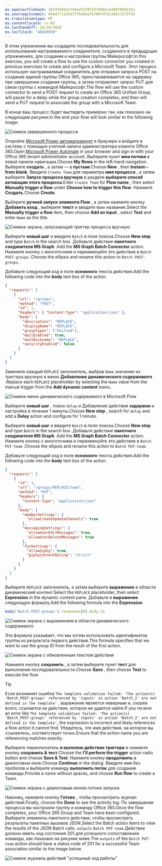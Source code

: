 ```yaml
---
ms.openlocfilehash: 1674fb94e1749ad15f8f33f0865ce468f889232a
ms.sourcegitcommit: 64947f11d367ffbebbafb700fdfdc20617275f35
ms.translationtype: MT
ms.contentlocale: ru-RU
ms.lasthandoff: 10/30/2020
ms.locfileid: "48829938"
---
```

<!-- markdownlint-disable MD002 MD041 -->

<span data-ttu-id="42d85-101">В этом упражнении вы создадите последовательность для использования настраиваемого соединителя, созданного в предыдущих упражнениях, для создания и настройки группы Майкрософт.</span><span class="sxs-lookup"><span data-stu-id="42d85-101">In this exercise, you will create a flow to use the custom connector you created in previous exercises to create and configure a Microsoft Team.</span></span> <span data-ttu-id="42d85-102">Этот процесс использует настраиваемый соединитель для отправки запроса POST на создание единой группы Office 365, приостанавливается на задержку при завершении создания группы, а затем отправляет запрос PUT для связи группы с командой Майкрософт.</span><span class="sxs-lookup"><span data-stu-id="42d85-102">The flow will use the custom connector to send a POST request to create an Office 365 Unified Group, will pause for a delay while the group creation completes, and then will send a PUT request to associate the group with a Microsoft Team.</span></span>

<span data-ttu-id="42d85-103">В конце ваш процесс будет выглядеть примерно так, как показано на следующем рисунке:</span><span class="sxs-lookup"><span data-stu-id="42d85-103">In the end your flow will look similar to the following image:</span></span>

![Снимок завершенного процесса](./images/completed-flow.png)

<span data-ttu-id="42d85-105">Откройте [Microsoft Power автоматизирует](https://flow.microsoft.com) в браузере и войдите в систему с помощью учетной записи администратора клиента Office 365.</span><span class="sxs-lookup"><span data-stu-id="42d85-105">Open [Microsoft Power Automate](https://flow.microsoft.com) in your browser and sign in with your Office 365 tenant administrator account.</span></span> <span data-ttu-id="42d85-106">Выберите пункт **мои потоки** в левой панели навигации.</span><span class="sxs-lookup"><span data-stu-id="42d85-106">Choose **My flows** in the left-hand navigation.</span></span> <span data-ttu-id="42d85-107">Выберите **создать** , а затем — **с пустым**.</span><span class="sxs-lookup"><span data-stu-id="42d85-107">Choose **New** , then **Instant--from blank**.</span></span> <span data-ttu-id="42d85-108">Введите `Create Team` для параметра **имя процесса** , а затем выберите **Запуск процесса вручную** в разделе **выберите способ активации этого процесса**.</span><span class="sxs-lookup"><span data-stu-id="42d85-108">Enter `Create Team` for **Flow name** , then select **Manually trigger a flow** under **Choose how to trigger this flow**.</span></span> <span data-ttu-id="42d85-109">Нажмите **Создать**.</span><span class="sxs-lookup"><span data-stu-id="42d85-109">Choose **Create**.</span></span>

<span data-ttu-id="42d85-110">Выберите **ручной запуск элемента Flow** , а затем нажмите кнопку **Добавить вход** , выберите **текст** и введите `Name` название.</span><span class="sxs-lookup"><span data-stu-id="42d85-110">Select the **Manually trigger a flow** item, then choose **Add an input** , select **Text** and enter `Name` as the title.</span></span>

![Снимок экрана, запускающий триггер процесса вручную](./images/manually-trigger.png)

<span data-ttu-id="42d85-112">Выберите **новый шаг** и введите `Batch` в поле поиска.</span><span class="sxs-lookup"><span data-stu-id="42d85-112">Choose **New step** and type `Batch` in the search box.</span></span> <span data-ttu-id="42d85-113">Добавьте действие **пакетного соединителя MS Graph** .</span><span class="sxs-lookup"><span data-stu-id="42d85-113">Add the **MS Graph Batch Connector** action.</span></span> <span data-ttu-id="42d85-114">Нажмите кнопку с многоточием и переименуйте это действие в `Batch POST-groups` .</span><span class="sxs-lookup"><span data-stu-id="42d85-114">Choose the ellipsis and rename this action to `Batch POST-groups`.</span></span>

<span data-ttu-id="42d85-115">Добавьте следующий код в поле **основного** текста действия.</span><span class="sxs-lookup"><span data-stu-id="42d85-115">Add the following code into the **body** text box of the action.</span></span>

```json
{
  "requests": [
    {
      "url": "/groups",
      "method": "POST",
      "id": 1,
      "headers": { "Content-Type": "application/json" },
      "body": {
        "description": "REPLACE",
        "displayName": "REPLACE",
        "groupTypes": ["Unified"],
        "mailEnabled": true,
        "mailNickname": "REPLACE",
        "securityEnabled": false
      }
    }
  ]
}
```

<span data-ttu-id="42d85-116">Замените каждый `REPLACE` заполнитель, выбрав `Name` значение из триггера вручную в меню **Добавление динамического содержимого** .</span><span class="sxs-lookup"><span data-stu-id="42d85-116">Replace each `REPLACE` placeholder by selecting the `Name` value from the manual trigger from the **Add dynamic content** menu.</span></span>

![Снимок меню динамического содержимого в Microsoft Flow](./images/dynamic-content.png)

<span data-ttu-id="42d85-118">Выберите **новый шаг** , поиск `delay` и Добавление действия **задержки** и настройка в течение 1 минуты.</span><span class="sxs-lookup"><span data-stu-id="42d85-118">Choose **New step** , search for `delay` and add a **Delay** action and configure for 1 minute.</span></span>

<span data-ttu-id="42d85-119">Выберите **новый шаг** и введите `Batch` в поле поиска.</span><span class="sxs-lookup"><span data-stu-id="42d85-119">Choose **New step** and type `Batch` in the search box.</span></span> <span data-ttu-id="42d85-120">Добавьте действие **пакетного соединителя MS Graph** .</span><span class="sxs-lookup"><span data-stu-id="42d85-120">Add the **MS Graph Batch Connector** action.</span></span> <span data-ttu-id="42d85-121">Нажмите кнопку с многоточием и переименуйте это действие в `Batch PUT-team` .</span><span class="sxs-lookup"><span data-stu-id="42d85-121">Choose the ellipsis and rename this action to `Batch PUT-team`.</span></span>

<span data-ttu-id="42d85-122">Добавьте следующий код в поле **основного** текста действия.</span><span class="sxs-lookup"><span data-stu-id="42d85-122">Add the following code into the **body** text box of the action.</span></span>

```json
{
  "requests": [
    {
      "id": 1,
      "url": "/groups/REPLACE/team",
      "method": "PUT",
      "headers": {
        "Content-Type": "application/json"
      },
      "body": {
        "memberSettings": {
          "allowCreateUpdateChannels": true
        },
        "messagingSettings": {
          "allowUserEditMessages": true,
          "allowUserDeleteMessages": true
        },
        "funSettings": {
          "allowGiphy": true,
          "giphyContentRating": "strict"
        }
      }
    }
  ]
}
```

<span data-ttu-id="42d85-123">Выберите `REPLACE` заполнитель, а затем выберите **выражение** в области динамический контент.</span><span class="sxs-lookup"><span data-stu-id="42d85-123">Select the `REPLACE` placeholder, then select **Expression** in the dynamic content pane.</span></span> <span data-ttu-id="42d85-124">Добавьте в **выражение** следующую формулу.</span><span class="sxs-lookup"><span data-stu-id="42d85-124">Add the following formula into the **Expression**.</span></span>

```js
body('Batch_POST-groups').responses[0].body.id
```

![Снимок экрана с выражением в области динамического содержимого](./images/flow-formula.png)

<span data-ttu-id="42d85-126">Эта формула указывает, что мы хотим использовать идентификатор группы из результата первого действия.</span><span class="sxs-lookup"><span data-stu-id="42d85-126">This formula specifies that we want to use the group ID from the result of the first action.</span></span>

![Снимок экрана с обновленным текстом действия](./images/updated-body.png)

<span data-ttu-id="42d85-128">Нажмите кнопку **сохранить** , а затем выберите пункт **тест** для выполнения последовательности.</span><span class="sxs-lookup"><span data-stu-id="42d85-128">Choose **Save** , then choose **Test** to execute the flow.</span></span>

> [!TIP]
> <span data-ttu-id="42d85-129">Если возникнет ошибка `The template validation failed: 'The action(s) 'Batch_POST-groups' referenced by 'inputs' in action 'Batch_2' are not defined in the template'` , выражение является неверным и, скорее всего, ссылается на действие, которое не удается найти.</span><span class="sxs-lookup"><span data-stu-id="42d85-129">If you receive an error like `The template validation failed: 'The action(s) 'Batch_POST-groups' referenced by 'inputs' in action 'Batch_2' are not defined in the template'`, the expression is incorrect and likely references a flow action it cannot find.</span></span> <span data-ttu-id="42d85-130">Убедитесь, что имя действия, на которое вы ссылаетесь, соответствует точно.</span><span class="sxs-lookup"><span data-stu-id="42d85-130">Ensure that the action name you are referencing matches exactly.</span></span>

<span data-ttu-id="42d85-131">Выберите переключатель **я выполню действие триггера** и нажмите кнопку **сохранить & тест**.</span><span class="sxs-lookup"><span data-stu-id="42d85-131">Choose the **I'll perform the trigger** action radio button and choose **Save & Test**.</span></span> <span data-ttu-id="42d85-132">Нажмите кнопку **продолжить** в диалоговом окне.</span><span class="sxs-lookup"><span data-stu-id="42d85-132">Choose **Continue** in the dialog.</span></span> <span data-ttu-id="42d85-133">Введите имя без пробелов и выберите команду **выполнить поток** для создания команды.</span><span class="sxs-lookup"><span data-stu-id="42d85-133">Provide a name without spaces, and choose **Run flow** to create a Team.</span></span>

![Снимок экрана с диалоговым окном потока запуска](./images/run-flow.png)

<span data-ttu-id="42d85-135">Наконец, нажмите кнопку **Готово** , чтобы просмотреть журнал действий.</span><span class="sxs-lookup"><span data-stu-id="42d85-135">Finally, choose the **Done** to see the activity log.</span></span> <span data-ttu-id="42d85-136">По завершении процесса вы настроили группу и команду Office 365.</span><span class="sxs-lookup"><span data-stu-id="42d85-136">Once the flow completes, your Office 365 Group and Team have been configured.</span></span> <span data-ttu-id="42d85-137">Выберите элементы пакетного действия, чтобы просмотреть результаты пакетных вызовов JSON.</span><span class="sxs-lookup"><span data-stu-id="42d85-137">Select the Batch action items to view the results of the JSON Batch calls.</span></span> <span data-ttu-id="42d85-138">`outputs` `Batch PUT-team` Действие должно иметь код состояния 201 для успешного сопоставления команды, как показано на рисунке ниже.</span><span class="sxs-lookup"><span data-stu-id="42d85-138">The `outputs` of the `Batch PUT-team` action should have a status code of 201 for a successful Team association similar to the image below.</span></span>

![Снимок журнала действий "успешный ход работы"](./images/success.png)
